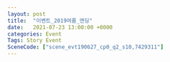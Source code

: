 ```yaml
---
layout: post
title:  "이벤트_2019여름_엔딩"
date:   2021-07-23 13:00:00 +0000
categories: Event
Tags: Story Event
SceneCode: ["scene_evt190627_cp0_q2_s10,7429311"]
---
```

